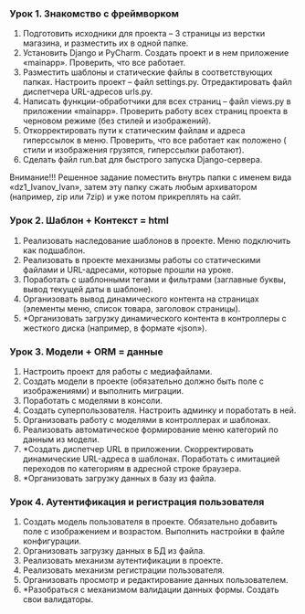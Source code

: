 ### Урок 1. Знакомство с фреймворком

1. Подготовить исходники для проекта – 3 страницы из верстки магазина, и разместить их в одной папке.
2. Установить Django и PyCharm. Создать проект и в нем приложение «mainapp». Проверить, что все работает.
3. Разместить шаблоны и статические файлы в соответствующих папках. Настроить проект – файл settings.py. Отредактировать
   файл диспетчера URL-адресов urls.py.
4. Написать функции-обработчики для всех страниц – файл views.py в приложении «mainapp». Проверить работу всех страниц
   проекта в черновом режиме (без стилей и изображений).
5. Откорректировать пути к статическим файлам и адреса гиперссылок в меню. Проверить, что все работает как положено (
   стили и изображения грузятся, гиперссылки работают).
6. Сделать файл run.bat для быстрого запуска Django-сервера.

Внимание!!! Решенное задание поместить внутрь папки с именем вида «dz1_Ivanov_Ivan», затем эту папку сжать любым
архиватором (например, zip или 7zip) и уже потом прикреплять на сайт.

### Урок 2. Шаблон + Контекст = html

1. Реализовать наследование шаблонов в проекте. Меню подключить как подшаблон.
2. Реализовать в проекте механизмы работы со статическими файлами и URL-адресами, которые прошли на уроке.
3. Поработать с шаблонными тегами и фильтрами (заглавные буквы, вывод текущей даты в шаблоне).
4. Организовать вывод динамического контента на страницах (элементы меню, список товара, заголовок страницы).
5. *Организовать загрузку динамического контента в контроллеры с жесткого диска (например, в формате «json»).

### Урок 3. Модели + ORM = данные

1. Настроить проект для работы с медиафайлами.
2. Создать модели в проекте (обязательно должно быть поле с изображениями) и выполнить миграции.
3. Поработать с моделями в консоли.
4. Создать суперпользователя. Настроить админку и поработать в ней.
5. Организовать работу с моделями в контроллерах и шаблонах.
6. Реализовать автоматическое формирование меню категорий по данным из модели.
7. *Создать диспетчер URL в приложении. Скорректировать динамические URL-адреса в шаблонах. Поработать с имитацией
   переходов по категориям в адресной строке браузера.
8. *Организовать загрузку данных в базу из файла.

### Урок 4. Аутентификация и регистрация пользователя

1. Создать модель пользователя в проекте. Обязательно добавить поле с изображением и возрастом. Выполнить настройки в
   файле конфигурации.
2. Организовать загрузку данных в БД из файла.
3. Реализовать механизм аутентификации в проекте.
4. Реализовать механизм регистрации пользователя.
5. Организовать просмотр и редактирование данных пользователем.
6. *Разобраться с механизмом валидации данных формы. Создать свои валидаторы.